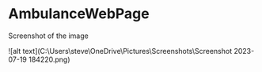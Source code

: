 # AmbulanceWebPage

Screenshot of the image

![alt text](C:\Users\steve\OneDrive\Pictures\Screenshots\Screenshot 2023-07-19 184220.png)
